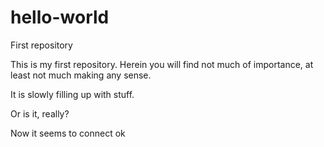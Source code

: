 # hello-world
First repository

This is my first repository.
Herein you will find not much of importance, at least not much making any sense.

It is slowly filling up with stuff.

Or is it, really?

Now it seems to connect ok
